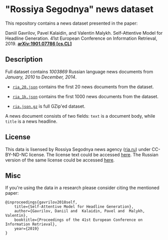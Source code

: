# "Rossiya Segodnya" news dataset

This repository contains a news dataset presented in the paper:

Daniil Gavrilov, Pavel Kalaidin, and Valentin Malykh. Self-Attentive Model for Headline Generation. 41st European Conference on Information Retrieval, 2019. __[arXiv:1901.07786 [cs.CL]](https://arxiv.org/abs/1901.07786)__

## Description

Full dataset contains _1003869_ Russian language news documents from _January, 2010_ to _December, 2014_.

* [`ria_20.json`](./ria_20.json) contains the first 20 news documents from the dataset.

* [`ria_1k.json`](./ria_1k.json) contains the first 1000 news documents from the dataset.

* [`ria.json.gz`](./ria.json.gz) is full GZip'ed dataset.

A news document consists of two fields: `text` is a document body, while `title` is a news headline.

## License
This data is lisensed by Rossiya Segodnya news agency ([ria.ru](http://ria.ru)) under CC-BY-ND-NC license. The license text could be accessed [here](./LICENSE). The Russian version of the same license could be accessed [here](./LICENSE.ru).

## Misc
If you're using the data in a research please consider citing the mentioned paper:

    @inproceedings{gavrilov2018self,
    	title={Self-Attentive Model for Headline Generation},
    	author={Gavrilov, Daniil and  Kalaidin, Pavel and  Malykh, Valentin},
    	booktitle={Proceedings of the 41st European Conference on Information Retrieval},
    	year={2019}
    }
